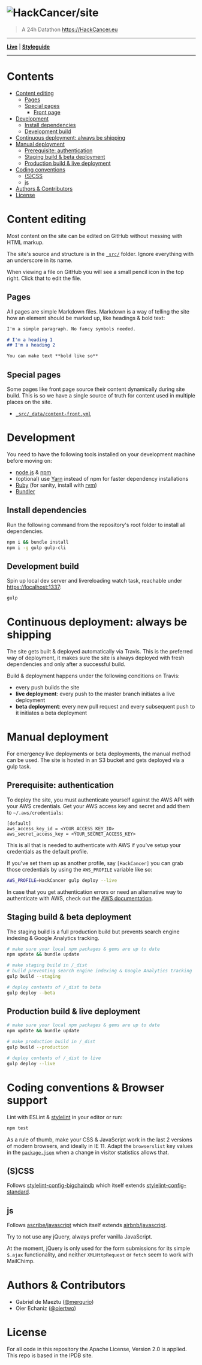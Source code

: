 # ![HackCancer/site](_src/_assets/img/share-image.png)

> A 24h Datathon
> https://HackCancer.eu

---

[**Live**](https://HackCancer.eu) | [**Styleguide**](https://HackCancer.eu/styleguide/)

---

# Contents

- [Content editing](#content-editing)
  - [Pages](#pages)
  - [Special pages](#special-pages)
    - [Front page](#front-page)
- [Development](#development)
  - [Install dependencies](#install-dependencies)
  - [Development build](#development-build)
- [Continuous deployment: always be shipping](#continuous-deployment-always-be-shipping)
- [Manual deployment](#manual-deployment)
  - [Prerequisite: authentication](#prerequisite-authentication)
  - [Staging build & beta deployment](#staging-build--beta-deployment)
  - [Production build & live deployment](#production-build--live-deployment)
- [Coding conventions](#coding-conventions--browser-support)
  - [(S)CSS](#scss)
  - [js](#js)
- [Authors & Contributors](#authors--contributors)
- [License](#license)

# Content editing

Most content on the site can be edited on GitHub without messing with HTML markup.

The site's source and structure is in the [`_src/`](_src) folder. Ignore everything with an underscore in its name.

When viewing a file on GitHub you will see a small pencil icon in the top right. Click that to edit the file.

## Pages

All pages are simple Markdown files. Markdown is a way of telling the site how an element should be marked up, like headings & bold text:

```markdown
I'm a simple paragraph. No fancy symbols needed.

# I'm a heading 1
## I'm a heading 2

You can make text **bold like so**
```

## Special pages

Some pages like front page source their content dynamically during site build. This is so we have a single source of truth for content used in multiple places on the site.

- [`_src/_data/content-front.yml`](_src/_data/content-front.yml)


# Development

You need to have the following tools installed on your development machine before moving on:

- [node.js](http://nodejs.org/) & [npm](https://npmjs.org/)
- (optional) use [Yarn](https://yarnpkg.com) instead of npm for faster dependency installations
- [Ruby](https://www.ruby-lang.org) (for sanity, install with [rvm](https://rvm.io/))
- [Bundler](http://bundler.io/)

## Install dependencies

Run the following command from the repository's root folder to install all dependencies.

```bash
npm i && bundle install
npm i -g gulp gulp-cli
```

## Development build

Spin up local dev server and livereloading watch task, reachable under [https://localhost:1337](https://localhost:1337):

```bash
gulp
```

# Continuous deployment: always be shipping

The site gets built & deployed automatically via Travis. This is the preferred way of deployment, it makes sure the site is always deployed with fresh dependencies and only after a successful build.

Build & deployment happens under the following conditions on Travis:

- every push builds the site
- **live deployment**: every push to the master branch initiates a live deployment
- **beta deployment**: every new pull request and every subsequent push to it initiates a beta deployment

# Manual deployment

For emergency live deployments or beta deployments, the manual method can be used. The site is hosted in an S3 bucket and gets deployed via a gulp task.

## Prerequisite: authentication

To deploy the site, you must authenticate yourself against the AWS API with your AWS credentials. Get your AWS access key and secret and add them to `~/.aws/credentials`:

```
[default]
aws_access_key_id = <YOUR_ACCESS_KEY_ID>
aws_secret_access_key = <YOUR_SECRET_ACCESS_KEY>
```

This is all that is needed to authenticate with AWS if you've setup your credentials as the default profile.

If you've set them up as another profile, say `[HackCancer]` you can grab those credentials by using the `AWS_PROFILE` variable like so:

```bash
AWS_PROFILE=HackCancer gulp deploy --live
```

In case that you get authentication errors or need an alternative way to authenticate with AWS, check out the [AWS documentation](http://docs.aws.amazon.com/AWSJavaScriptSDK/guide/node-configuring.html).

## Staging build & beta deployment

The staging build is a full production build but prevents search engine indexing & Google Analytics tracking.

```bash
# make sure your local npm packages & gems are up to date
npm update && bundle update

# make staging build in /_dist
# build preventing search engine indexing & Google Analytics tracking
gulp build --staging

# deploy contents of /_dist to beta
gulp deploy --beta
```

## Production build & live deployment

```bash
# make sure your local npm packages & gems are up to date
npm update && bundle update

# make production build in /_dist
gulp build --production

# deploy contents of /_dist to live
gulp deploy --live
```

# Coding conventions & Browser support

Lint with ESLint & [stylelint](https://stylelint.io) in your editor or run:

```bash
npm test
```

As a rule of thumb, make your CSS & JavaScript work in the last 2 versions of modern browsers, and ideally in IE 11. Adapt the `browserslist` key values in the [`package.json`](package.json) when a change in visitor statistics allows that.

## (S)CSS

Follows [stylelint-config-bigchaindb](https://github.com/bigchaindb/stylelint-config-bigchaindb) which itself extends [stylelint-config-standard](https://github.com/stylelint/stylelint-config-standard).

## js

Follows [ascribe/javascript](https://github.com/ascribe/javascript) which itself extends [airbnb/javascript](https://github.com/airbnb/javascript).

Try to not use any jQuery, always prefer vanilla JavaScript.

At the moment, jQuery is only used for the form submissions for its simple `$.ajax` functionality, and neither `XMLHttpRequest` or `fetch` seem to work with MailChimp.

# Authors & Contributors

- Gabriel de Maeztu ([@merqurio](https://github.com/merqurio))
- Oier Echaniz ([@oiertwo](https://github.com/oiertwo))

# License

For all code in this repository the Apache License, Version 2.0 is applied.
This repo is based in the IPDB site.
